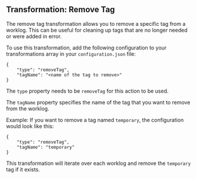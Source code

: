 ## Transformation: Remove Tag

The remove tag transformation allows you to remove a specific tag from a worklog. This can be useful for cleaning up tags that are no longer needed or were added in error.

To use this transformation, add the following configuration to your transformations array in your `configuration.json` file:

```json5
{
    "type": "removeTag",
    "tagName": "<name of the tag to remove>"
}
```

The `type` property needs to be `removeTag` for this action to be used.

The `tagName` property specifies the name of the tag that you want to remove from the worklog.

Example: If you want to remove a tag named `temporary`, the configuration would look like this:

```json5
{
    "type": "removeTag",
    "tagName": "temporary"
}
```

This transformation will iterate over each worklog and remove the `temporary` tag if it exists.
